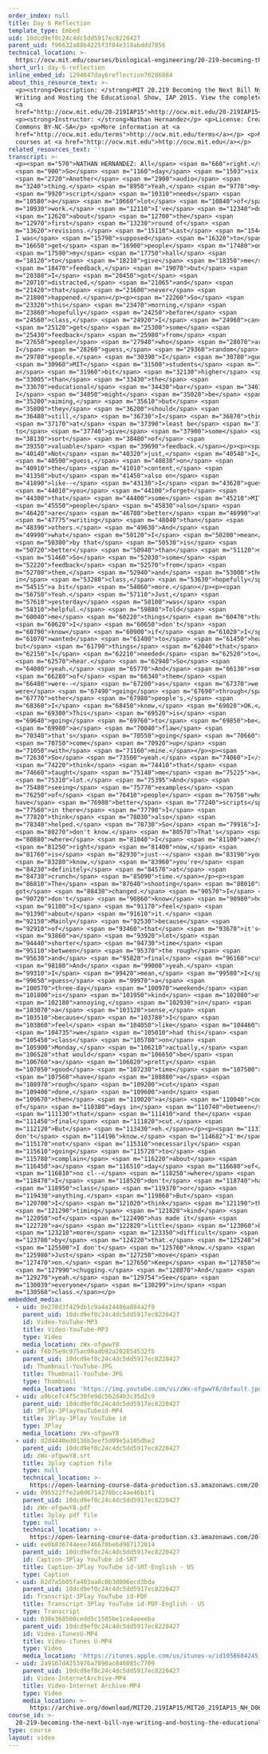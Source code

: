 ```yaml
---
order_index: null
title: Day 6 Reflection
template_type: Embed
uid: 10dcd9ef0c24c4dc5dd5917ec8220427
parent_uid: f96632a88b4225f3f84e318abddd7856
technical_location: >-
  https://ocw.mit.edu/courses/biological-engineering/20-219-becoming-the-next-bill-nye-writing-and-hosting-the-educational-show-january-iap-2015/student-reflections/nathan-hernandezs-reflections/day-6-reflection
short_url: day-6-reflection
inline_embed_id: 1294847day6reflection70286884
about_this_resource_text: >-
  <p><strong>Description: </strong>MIT 20.219 Becoming the Next Bill Nye:
  Writing and Hosting the Educational Show, IAP 2015. View the complete course:
  <a
  href="http://ocw.mit.edu/20-219IAP15">http://ocw.mit.edu/20-219IAP15</a>.</p>
  <p><strong>Instructor: </strong>Nathan Hernandez</p> <p>License: Creative
  Commons BY-NC-SA</p> <p>More information at <a
  href="http://ocw.mit.edu/terms">http://ocw.mit.edu/terms</a></p> <p>More
  courses at <a href="http://ocw.mit.edu">http://ocw.mit.edu</a></p>
related_resources_text: ''
transcript: >-
  <p><span m="570">NATHAN HERNANDEZ: All</span> <span m="660">right.</span>
  <span m="900">So</span> <span m="1160">day</span> <span m="1503">six.</span>
  <span m="2720">Another</span> <span m="2900">audio</span> <span
  m="3240">thing.</span> <span m="8950">Yeah,</span> <span m="9770">my</span>
  <span m="9920">script</span> <span m="10310">needs</span> <span
  m="10580">a</span> <span m="10660">lot</span> <span m="10840">of</span> <span
  m="10930">work.</span> <span m="12110">I've</span> <span m="12340">done</span>
  <span m="12620">about</span> <span m="12700">the</span> <span
  m="12970">first</span> <span m="13230">round of</span> <span
  m="13620">revisions.</span> <span m="15110">Last</span> <span m="15440">night
  I was</span> <span m="15790">supposed</span> <span m="16320">to</span> <span
  m="16650">get</span> <span m="16900">people</span> <span m="17480">on</span>
  <span m="17590">my</span> <span m="17750">hall</span> <span
  m="18120">to</span> <span m="18210">give</span> <span m="18350">me</span>
  <span m="18470">feedback,</span> <span m="19070">but</span> <span
  m="20380">I</span> <span m="20450">got</span> <span
  m="20710">distracted,</span> <span m="21065">and</span> <span
  m="21420">that</span> <span m="21600">never</span> <span
  m="21800">happened.</span></p><p><span m="22260">So</span> <span
  m="23320">this</span> <span m="23470">morning,</span> <span
  m="23860">hopefully</span> <span m="24250">before</span> <span
  m="24560">class,</span> <span m="24920">I</span> <span m="24960">can</span>
  <span m="25120">get</span> <span m="25300">some</span> <span
  m="25430">feedback</span> <span m="25980">from</span> <span
  m="27650">people</span> <span m="27940">who</span> <span m="28070">are,
  I</span> <span m="28260">guess,</span> <span m="29360">random</span> <span
  m="29780">people.</span> <span m="30390">I</span> <span m="30780">guess</span>
  <span m="30960">MIT</span> <span m="31500">students</span> <span m="31870">are
  a</span> <span m="31960">bit</span> <span m="32130">higher</span> <span
  m="33005">than</span> <span m="33430">the</span> <span
  m="33670">educational</span> <span m="34430">bar</span> <span m="34610">that
  I</span> <span m="34850">might</span> <span m="35020">be</span> <span
  m="35200">aiming,</span> <span m="35610">but</span> <span
  m="35800">they</span> <span m="36200">should</span> <span
  m="36480">still,</span> <span m="36730">I</span> <span m="36870">think,</span>
  <span m="37170">at</span> <span m="37390">least be</span> <span m="37460">able
  to</span> <span m="37740">give</span> <span m="37900">some</span> <span
  m="38130">sort</span> <span m="38480">of</span> <span
  m="39350">valuable</span> <span m="39690">feedback.</span></p><p><span
  m="40140">Not</span> <span m="40320">just,</span> <span m="40540">I</span>
  <span m="40590">guess,</span> <span m="40830">on</span> <span
  m="40910">the</span> <span m="41010">content,</span> <span
  m="41350">but</span> <span m="41450">also on</span> <span
  m="41890">like--</span> <span m="43130">I</span> <span m="43620">guess</span>
  <span m="44010">you</span> <span m="44100">forget</span> <span
  m="44300">that</span> <span m="44400">some</span> <span m="45210">MIT</span>
  <span m="45550">people</span> <span m="45830">also</span> <span
  m="46420">are</span> <span m="46780">better</span> <span m="46990">at</span>
  <span m="47775">writing</span> <span m="48040">than</span> <span
  m="48390">others.</span> <span m="49630">And</span> <span
  m="49990">what</span> <span m="50120">I</span> <span m="50200">mean</span>
  <span m="50300">by that</span> <span m="50530">is</span> <span
  m="50720">better</span> <span m="50940">than</span> <span m="51120">me.</span>
  <span m="51460">So</span> <span m="52030">some</span> <span
  m="52220">feedback</span> <span m="52570">from</span> <span
  m="52700">them,</span> <span m="52940">and</span> <span m="53000">then
  in</span> <span m="53280">class,</span> <span m="53630">hopefully</span> <span
  m="54515">a bit</span> <span m="54860">more.</span></p><p><span
  m="56750">Yeah.</span> <span m="57110">Just,</span> <span
  m="57610">yesterday</span> <span m="58100">was</span> <span
  m="58310">helpful.</span> <span m="59880">Told</span> <span
  m="60040">me</span> <span m="60220">things</span> <span m="60470">that</span>
  <span m="60620">I</span> <span m="60650">don't</span> <span
  m="60790">know</span> <span m="60900">if</span> <span m="61020">I</span> <span
  m="61070">wanted</span> <span m="61400">to</span> <span m="61450">hear,
  but</span> <span m="61790">things</span> <span m="62040">that</span> <span
  m="62150">I</span> <span m="62210">needed</span> <span m="62520">to</span>
  <span m="62570">hear.</span> <span m="62940">So</span> <span
  m="64080">yeah.</span> <span m="65770">And</span> <span m="66130">some</span>
  <span m="66280">of</span> <span m="66340">them</span> <span
  m="66480">were--</span> <span m="67200">as</span> <span m="67370">we
  were</span> <span m="67490">going</span> <span m="67690">through</span> <span
  m="67770">other</span> <span m="67980">people's,</span> <span
  m="68360">I</span> <span m="68450">knew,</span> <span m="69020">OK.</span>
  <span m="69300">This</span> <span m="69520">is</span> <span
  m="69640">going</span> <span m="69760">to</span> <span m="69850">be</span>
  <span m="69980">a</span> <span m="70040">flaw</span> <span
  m="70340">that's</span> <span m="70550">going</span> <span m="70660">to</span>
  <span m="70750">come</span> <span m="70920">up</span> <span
  m="71050">with</span> <span m="71160">mine.</span></p><p><span
  m="72630">So</span> <span m="73500">yeah.</span> <span m="74060">I</span>
  <span m="74220">think</span> <span m="74410">that</span> <span
  m="74660">taught</span> <span m="75140">me</span> <span m="75225">a</span>
  <span m="75310">lot.</span> <span m="75395">And</span> <span
  m="75480">seeing</span> <span m="75770">examples</span> <span
  m="76250">of</span> <span m="76410">people</span> <span m="76750">who
  have</span> <span m="76980">better</span> <span m="77240">scripts</span> <span
  m="77560">in there</span> <span m="77790">I</span> <span
  m="77820">think</span> <span m="78030">also</span> <span
  m="78340">helped.</span> <span m="78730">So</span> <span m="79916">I</span>
  <span m="80270">don't know.</span> <span m="80570">That's</span> <span
  m="80880">where</span> <span m="81040">I</span> <span m="81100">am</span>
  <span m="81250">right</span> <span m="81400">now,</span> <span
  m="81760">is</span> <span m="82930">just--</span> <span m="83190">you</span>
  <span m="83280">know,</span> <span m="83960">you're</span> <span
  m="84230">definitely</span> <span m="84570">at</span> <span
  m="84730">crunch</span> <span m="85090">time.</span></p><p><span
  m="86810">The</span> <span m="87640">shooting</span> <span m="88010">date 
  got</span> <span m="88430">changed.</span> <span m="90570">I</span> <span
  m="90720">don't</span> <span m="90860">know</span> <span m="90980">how</span>
  <span m="91100">I</span> <span m="91170">feel</span> <span
  m="91390">about</span> <span m="91610">it.</span> <span
  m="92150">Mainly</span> <span m="92530">because</span> <span
  m="92910">of</span> <span m="93460">that</span> <span m="93670">it's</span>
  <span m="93860">a</span> <span m="93920">lot</span> <span
  m="94440">shorter</span> <span m="94730">time</span> <span
  m="95110">between</span> <span m="95370">the rough</span> <span
  m="95630">and</span> <span m="95820">final</span> <span m="96160">cut.</span>
  <span m="98180">And</span> <span m="99000">yeah.</span> <span
  m="99310">I</span> <span m="99420">mean,</span> <span m="99580">I</span> <span
  m="99650">guess</span> <span m="99970">a</span> <span
  m="100570">three-day</span> <span m="100970">weekend</span> <span
  m="101800">is</span> <span m="101950">kind</span> <span m="102080">of</span>
  <span m="102180">annoying,</span> <span m="102930">in</span> <span
  m="103070">a</span> <span m="103120">sense,</span> <span
  m="103510">because</span> <span m="103780">I</span> <span
  m="103860">feel</span> <span m="104050">like</span> <span m="104460">if</span>
  <span m="104735">we</span> <span m="105010">had this</span> <span
  m="105450">class</span> <span m="105780">on</span> <span
  m="105900">Monday,</span> <span m="106210">actually,</span> <span
  m="106520">that would</span> <span m="106650">be</span> <span
  m="106760">a</span> <span m="106820">pretty</span> <span
  m="107050">good</span> <span m="107230">time</span> <span m="107500">to</span>
  <span m="107560">have</span> <span m="108880">a</span> <span
  m="108970">rough</span> <span m="109200">cut</span> <span
  m="109400">done,</span> <span m="109600">and</span> <span
  m="109670">then</span> <span m="110020">a</span> <span m="110040">couple
  of</span> <span m="110380">days in</span> <span m="110740">between</span>
  <span m="111130">that</span> <span m="111410">and the</span> <span
  m="111450">final</span> <span m="111820">cut.</span> <span
  m="112120">But</span> <span m="113430">eh.</span></p><p><span m="113710">I
  don't</span> <span m="114196">know.</span> <span m="114682">I'm</span> <span
  m="115170">not</span> <span m="115310">necessarily</span> <span
  m="115610">going</span> <span m="115720">to</span> <span
  m="115780">complain</span> <span m="116220">about</span> <span
  m="116450">a</span> <span m="116510">day</span> <span m="116680">of</span>
  <span m="116810">no cl--</span> <span m="118250">where</span> <span
  m="118470">I</span> <span m="118520">don't</span> <span m="118740">have</span>
  <span m="118950">class</span> <span m="119370">or</span> <span
  m="119430">anything.</span> <span m="119860">But</span> <span
  m="120700">I</span> <span m="121020">think</span> <span m="121190">the</span>
  <span m="121290">timing</span> <span m="121820">kind</span> <span
  m="122050">of</span> <span m="122490">has made it</span> <span
  m="122720">a</span> <span m="122820">little</span> <span m="123060">bit</span>
  <span m="123210">more</span> <span m="123350">difficult</span> <span
  m="123780">by</span> <span m="124220">that.</span> <span m="125240">But</span>
  <span m="125500">I don't</span> <span m="125760">know.</span> <span
  m="125980">Just</span> <span m="127250">move</span> <span
  m="127470">on.</span> <span m="127650">Keep</span> <span m="127850">on</span>
  <span m="127990">chugging.</span> <span m="128870">And</span> <span
  m="129270">yeah.</span> <span m="129754">See</span> <span
  m="130039">everyone</span> <span m="130299">in</span> <span
  m="130560">class.</span></p>
embedded_media:
  - uid: 0e278d3f429db1c9a4a24486a884a2f9
    parent_uid: 10dcd9ef0c24c4dc5dd5917ec8220427
    id: Video-YouTube-MP3
    title: Video-YouTube-MP3
    type: Video
    media_location: zWx-ofgwwY8
  - uid: f6b75e9c975ac08adb92a202854532fb
    parent_uid: 10dcd9ef0c24c4dc5dd5917ec8220427
    id: Thumbnail-YouTube-JPG
    title: Thumbnail-YouTube-JPG
    type: Thumbnail
    media_location: 'https://img.youtube.com/vi/zWx-ofgwwY8/default.jpg'
  - uid: a9bcefc4f5c30fe9dc562d4b3c35d2c9
    parent_uid: 10dcd9ef0c24c4dc5dd5917ec8220427
    id: 3Play-3PlayYouTubeid-MP4
    title: 3Play-3Play YouTube id
    type: 3Play
    media_location: zWx-ofgwwY8
  - uid: d2d4440ed0136b3eef5d09e5a105dbe2
    parent_uid: 10dcd9ef0c24c4dc5dd5917ec8220427
    id: zWx-ofgwwY8.srt
    title: 3play caption file
    type: null
    technical_location: >-
      https://open-learning-course-data-production.s3.amazonaws.com/20-219-becoming-the-next-bill-nye-writing-and-hosting-the-educational-show-january-iap-2015/d2d4440ed0136b3eef5d09e5a105dbe2_zWx-ofgwwY8.srt
  - uid: 095522ffe2a0d6714278bcc4ae46b1f1
    parent_uid: 10dcd9ef0c24c4dc5dd5917ec8220427
    id: zWx-ofgwwY8.pdf
    title: 3play pdf file
    type: null
    technical_location: >-
      https://open-learning-course-data-production.s3.amazonaws.com/20-219-becoming-the-next-bill-nye-writing-and-hosting-the-educational-show-january-iap-2015/095522ffe2a0d6714278bcc4ae46b1f1_zWx-ofgwwY8.pdf
  - uid: ee0b836744eee746670be6d987172014
    parent_uid: 10dcd9ef0c24c4dc5dd5917ec8220427
    id: Caption-3Play YouTube id-SRT
    title: Caption-3Play YouTube id-SRT-English - US
    type: Caption
  - uid: 82d7a5b05fa403aa8c0b3d006ecd3bda
    parent_uid: 10dcd9ef0c24c4dc5dd5917ec8220427
    id: Transcript-3Play YouTube id-PDF
    title: Transcript-3Play YouTube id-PDF-English - US
    type: Transcript
  - uid: 038e368500cedd5c1585be1ce4aeeeba
    parent_uid: 10dcd9ef0c24c4dc5dd5917ec8220427
    id: Video-iTunesU-MP4
    title: Video-iTunes U-MP4
    type: Video
    media_location: 'https://itunes.apple.com/us/itunes-u/id1058604245'
  - uid: 2a9167d4253976a7890ac846085c7709
    parent_uid: 10dcd9ef0c24c4dc5dd5917ec8220427
    id: Video-InternetArchive-MP4
    title: Video-Internet Archive-MP4
    type: Video
    media_location: >-
      https://archive.org/download/MIT20.219IAP15/MIT20_219IAP15_NH_D06_Reflection_audio_360p.mp4
course_id: >-
  20-219-becoming-the-next-bill-nye-writing-and-hosting-the-educational-show-january-iap-2015
type: course
layout: video
---
```

